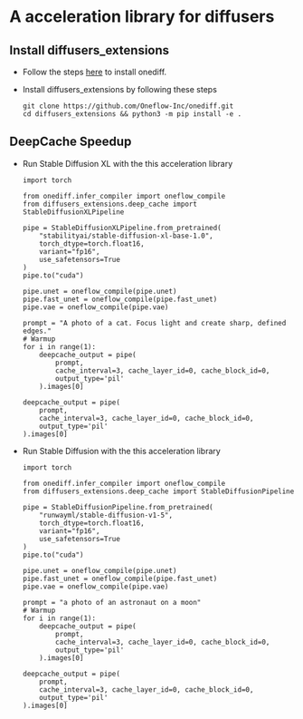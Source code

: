 # A acceleration library for diffusers

## Install diffusers_extensions

- Follow the steps [here](https://github.com/Oneflow-Inc/onediff?tab=readme-ov-file#install-from-source) to install onediff. 

- Install diffusers_extensions by following these steps
    ```
    git clone https://github.com/Oneflow-Inc/onediff.git
    cd diffusers_extensions && python3 -m pip install -e .
    ```

## DeepCache Speedup

- Run Stable Diffusion XL with the this acceleration library

    ```
    import torch

    from onediff.infer_compiler import oneflow_compile
    from diffusers_extensions.deep_cache import StableDiffusionXLPipeline

    pipe = StableDiffusionXLPipeline.from_pretrained(
        "stabilityai/stable-diffusion-xl-base-1.0",
        torch_dtype=torch.float16,
        variant="fp16",
        use_safetensors=True
    )
    pipe.to("cuda")

    pipe.unet = oneflow_compile(pipe.unet)
    pipe.fast_unet = oneflow_compile(pipe.fast_unet)
    pipe.vae = oneflow_compile(pipe.vae)

    prompt = "A photo of a cat. Focus light and create sharp, defined edges."
    # Warmup
    for i in range(1):
        deepcache_output = pipe(
            prompt, 
            cache_interval=3, cache_layer_id=0, cache_block_id=0,
            output_type='pil'
        ).images[0]

    deepcache_output = pipe(
        prompt, 
        cache_interval=3, cache_layer_id=0, cache_block_id=0,
        output_type='pil'
    ).images[0]

    ```

- Run Stable Diffusion with the this acceleration library

    ```
    import torch

    from onediff.infer_compiler import oneflow_compile
    from diffusers_extensions.deep_cache import StableDiffusionPipeline

    pipe = StableDiffusionPipeline.from_pretrained(
        "runwayml/stable-diffusion-v1-5",
        torch_dtype=torch.float16,
        variant="fp16",
        use_safetensors=True
    )
    pipe.to("cuda")

    pipe.unet = oneflow_compile(pipe.unet)
    pipe.fast_unet = oneflow_compile(pipe.fast_unet)
    pipe.vae = oneflow_compile(pipe.vae)

    prompt = "a photo of an astronaut on a moon"
    # Warmup
    for i in range(1):
        deepcache_output = pipe(
            prompt, 
            cache_interval=3, cache_layer_id=0, cache_block_id=0,
            output_type='pil'
        ).images[0]

    deepcache_output = pipe(
        prompt, 
        cache_interval=3, cache_layer_id=0, cache_block_id=0,
        output_type='pil'
    ).images[0]

    ```
